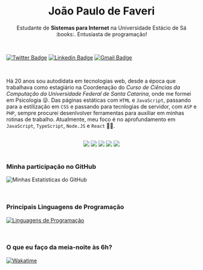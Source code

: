 <h1 align="center">
  <b>João Paulo de Faveri</b>
</h1>

<p align="center">
  Estudante de <b>Sistemas para Internet</b> na Universidade Estácio de Sá :books:. Entusiasta de programação!
</p>

<br>

[![Twitter Badge](https://img.shields.io/badge/-@jpaulo_faveri-6272a4?style=flat-square&labelColor=6272a4&logo=twitter&logoColor=white&link=https://twitter.com/jpaulo_faveri)](https://twitter.com/jpaulo_faveri) 
[![Linkedin Badge](https://img.shields.io/badge/-João%20Paulo-6272a4?style=flat-square&logo=Linkedin&logoColor=white&link=https://www.linkedin.com/in/joaofaveri/)](https://www.linkedin.com/in/joaofaveri/) 
[![Gmail Badge](https://img.shields.io/badge/-joao.faveri@gmail.com-6272a4?style=flat-square&logo=Gmail&logoColor=white&link=mailto:joao.faveri@gmail.com)](mailto:joao.faveri@gmail.com)

<br>

Há 20 anos sou autodidata em tecnologias web, desde a época que trabalhava como estagiário na Coordenação do _Curso de Ciências da Computação da Universidade Federal de Santa Catarina_, onde me formei em Psicologia :stuck_out_tongue_winking_eye:. Das páginas estáticas com `HTML` e `JavaScript`, passando para a estilização em `CSS` e passando para tecnlogias de servidor, com `ASP` e `PHP`, sempre procurei desenlvolver ferramentas para auxiliar em minhas rotinas de trabalho. Atualmente, meu foco é no aprofundamento em `JavaScript`, `TypeScript`, `Node.JS` e `React` :brain::muscle:.

<br>

<div align="center">
  <img src="https://img.shields.io/badge/-PHP-777BB4?style=for-the-badge&logo=php&logoColor=777BB4&labelColor=44475a">
  <img src="https://img.shields.io/badge/-JAVASCRIPT-F7DF1E?style=for-the-badge&logo=javascript&logoColor=F7DF1E&labelColor=44475a">
  <img src="https://img.shields.io/badge/-TYPESCRIPT-3178C6?style=for-the-badge&logo=typescript&logoColor=3178C6&labelColor=44475a">
  <img src="https://img.shields.io/badge/-NODE-339933?style=for-the-badge&logo=nodedotjs&logoColor=339933&labelColor=44475a">
  <img src="https://img.shields.io/badge/-REACT-61DAFB?style=for-the-badge&logo=react&logoColor=61DAFB&labelColor=44475a">
</div>

<br>

### Minha participação no GitHub
![Minhas Estatísticas do GitHub](https://github-readme-stats.vercel.app/api?username=joaofaveri&count_private=true&show_icons=true&theme=dracula&locale=pt-br&include_all_commits=true)

<br>

### Principais Linguagens de Programação
[![Linguagens de Programação](https://github-readme-stats.vercel.app/api/top-langs/?username=joaofaveri&layout=compact&locale=pt-br&theme=dracula)](https://github.com/joaofaveri/)

<br>

### O que eu faço da meia-noite às 6h?
[![Wakatime](https://github-readme-stats.vercel.app/api/wakatime?username=joaofaveri&locale=pt-br&theme=dracula)](https://github.com/joaofaveri/)
